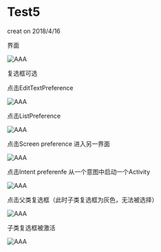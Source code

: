 # Test5

creat on 2018/4/16

界面

![AAA](https://github.com/ShenyDong/Test5/blob/master/截图文件/界面.png)

复选框可选

点击EditTextPreference

![AAA](https://github.com/ShenyDong/Test5/blob/master/截图文件/Edit.png)

点击ListPreference

![AAA](https://github.com/ShenyDong/Test5/blob/master/截图文件/List.png)

点击Screen preference 进入另一界面

![AAA](https://github.com/ShenyDong/Test5/blob/master/截图文件/screen.png)

点击Intent preferenfe 从一个意图中启动一个Activity

![AAA](https://github.com/ShenyDong/Test5/blob/master/截图文件/Intent.png)

点击父类复选框（此时子类复选框为灰色，无法被选择）

![AAA](https://github.com/ShenyDong/Test5/blob/master/截图文件/parent.png)

子类复选框被激活

![AAA](https://github.com/ShenyDong/Test5/blob/master/截图文件/child.png)
